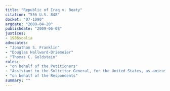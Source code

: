 ```yaml
---
title: "Republic of Iraq v. Beaty"
citation: "556 U.S. 848"
docket: "07-1090"
argdate: "2009-04-20"
publishdate: "2009-06-08"
justices:
- 1986scalia
advocates:
- "Jonathan S. Franklin"
- "Douglas Hallward-Driemeier"
- "Thomas C. Goldstein"
roles:
- "on behalf of the Petitioners"
- "Assistant to the Solicitor General, for the United States, as amicus curiae, supporting the Petitioners"
- "on behalf of the Respondents"
summary: ""
---
```


